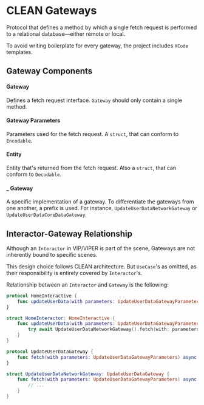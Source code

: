 # CLEAN Gateways

Protocol that defines a method by which a single fetch request is performed to a relational database—either remote or local.

To avoid writing boilerplate for every gateway, the project includes `XCode` templates.

## Gateway Components

#### Gateway

Defines a fetch request interface. `Gateway` should only contain a single method.

#### Gateway Parameters

Parameters used for the fetch request. A `struct`, that can conform to `Encodable`.

#### Entity

Entity that's returned from the fetch request. Also a `struct`, that can conform to `Decodable`.

#### _ Gateway

A specific implementation of a gateway. To differentiate the gateways from one another, a prefix is used. For instance, `UpdateUserDataNetworkGateway` or `UpdateUserDataCoreDataGateway`.

## Interactor-Gateway Relationship

Although an `Interactor` in VIP/VIPER is part of the scene, Gateways are not inherently bound to specific scenes.

This design choice follows CLEAN architecture. But `UseCase`'s as omitted, as their responsibility is entirely covered by `Interactor`'s.

Relationship between an `Interactor`  and `Gateway` is the following:

```swift
protocol HomeInteractive {
    func updateUserData(with parameters: UpdateUserDataGatewayParameters) async throws -> UpdateUserDataEntity
}

struct HomeInteractor: HomeInteractive {
    func updateUserData(with parameters: UpdateUserDataGatewayParameters) async throws -> UpdateUserDataEntity {
        try await UpdateUserDataNetworkGateway().fetch(with: parameters)
    }
}
```

```swift
protocol UpdateUserDataGateway {
    func fetch(with parameters: UpdateUserDataGatewayParameters) async throws -> UpdateUserDataEntity
}

struct UpdateUserDataNetworkGateway: UpdateUserDataGateway {
    func fetch(with parameters: UpdateUserDataGatewayParameters) async throws -> UpdateUserDataEntity {
        // ...
    }
}
```
